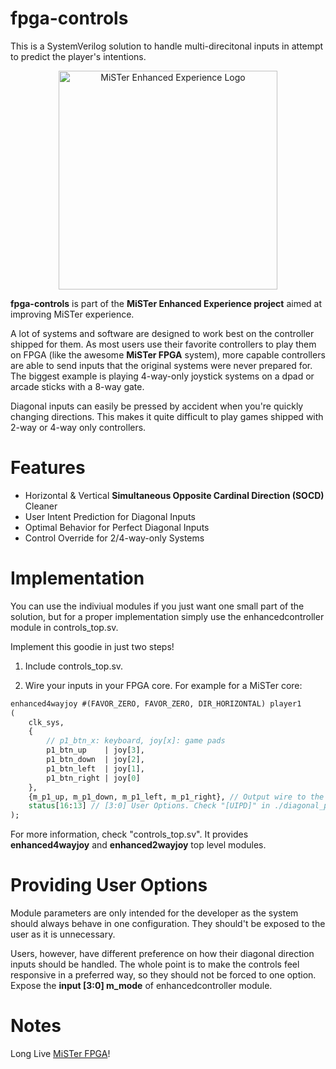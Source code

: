 # **fpga-controls** #
This is a SystemVerilog solution to handle multi-direcitonal inputs in attempt to predict the player's intentions.

<p align="center">
<img src="https://i.imgur.com/DklV94U.png" width="350px" alt="MiSTer Enhanced Experience Logo">
</p>

**fpga-controls** is part of the **MiSTer Enhanced Experience project** aimed at improving MiSTer experience.

A lot of systems and software are designed to work best on the controller shipped for them. As most users use their favorite controllers to play them on FPGA (like the awesome **MiSTer FPGA** system), more capable controllers are able to send inputs that the original systems were never prepared for. The biggest example is playing 4-way-only joystick systems on a dpad or arcade sticks with a 8-way gate.

Diagonal inputs can easily be pressed by accident when you're quickly changing directions. This makes it quite difficult to play games shipped with 2-way or 4-way only controllers.

**Features**
=============
- Horizontal & Vertical **Simultaneous Opposite Cardinal Direction (SOCD)** Cleaner
- User Intent Prediction for Diagonal Inputs
- Optimal Behavior for Perfect Diagonal Inputs
- Control Override for 2/4-way-only Systems

**Implementation**
=============
You can use the indiviual modules if you just want one small part of the solution, but for a proper implementation simply use the enhancedcontroller module in controls_top.sv.

Implement this goodie in just two steps!

1. Include controls_top.sv.

2. Wire your inputs in your FPGA core. For example for a MiSTer core:
```systemverilog
enhanced4wayjoy #(FAVOR_ZERO, FAVOR_ZERO, DIR_HORIZONTAL) player1
(
    clk_sys,
    {
        // p1_btn_x: keyboard, joy[x]: game pads
        p1_btn_up    | joy[3],
        p1_btn_down  | joy[2],
        p1_btn_left  | joy[1],
        p1_btn_right | joy[0]
    },
    {m_p1_up, m_p1_down, m_p1_left, m_p1_right}, // Output wire to the core
    status[16:13] // [3:0] User Options. Check "[UIPD]" in ./diagonal_prediction.sv.
);
```

For more information, check "controls_top.sv". It provides **enhanced4wayjoy** and **enhanced2wayjoy** top level modules.

**Providing User Options**
=============
Module parameters are only intended for the developer as the system should always behave in one configuration. They should't be exposed to the user as it is unnecessary.

Users, however, have different preference on how their diagonal direction inputs should be handled. The whole point is to make the controls feel responsive in a preferred way, so they should not be forced to one option. Expose the **input [3:0] m_mode** of enhancedcontroller module.

**Notes**
=============
Long Live [MiSTer FPGA](https://github.com/MiSTer-devel/Main_MiSTer/wiki)!
